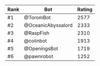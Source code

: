 Rank|Bot|Rating
---|---|---
#1|@ToromBot|2577
#2|@OceanicAbyssalord|2333
#3|@RaspFish|2310
#4|@colinbot|1913
#5|@OpeningsBot|1719
#6|@pawnrobot|1252
